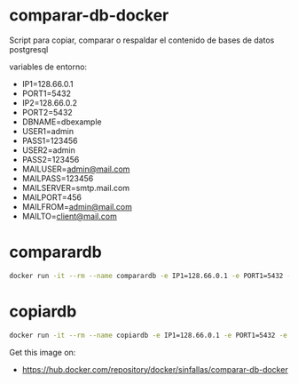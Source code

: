# comparar-db-docker

Script para copiar, comparar o  respaldar el contenido de bases de datos postgresql


variables de entorno:

* IP1=128.66.0.1
* PORT1=5432
* IP2=128.66.0.2
* PORT2=5432
* DBNAME=dbexample
* USER1=admin
* PASS1=123456
* USER2=admin
* PASS2=123456
* MAILUSER=admin@mail.com
* MAILPASS=123456
* MAILSERVER=smtp.mail.com
* MAILPORT=456
* MAILFROM=admin@mail.com
* MAILTO=client@mail.com

# comparardb
```bash
docker run -it --rm --name comparardb -e IP1=128.66.0.1 -e PORT1=5432 -e IP2=128.66.0.2 -e PORT2=5432 -e DBNAME=dbexample -e USER1=admin -e PASS1=123456 -e USER2=admin -e PASS2=123456 sinfallas/comparar-db-docker:latest comparardb
```

# copiardb
```bash
docker run -it --rm --name copiardb -e IP1=128.66.0.1 -e PORT1=5432 -e IP2=128.66.0.2 -e PORT2=5432 -e DBNAME=dbexample -e USER1=admin -e PASS1=123456 -e USER2=admin -e PASS2=123456 sinfallas/comparar-db-docker:latest copiardb
```

Get this image on:
* https://hub.docker.com/repository/docker/sinfallas/comparar-db-docker
